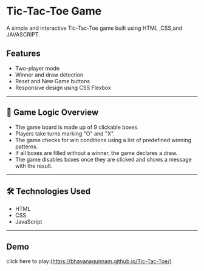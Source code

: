 # Tic-Tac-Toe  Game
A simple and interactive Tic-Tac-Toe game built using HTML ,CSS,and JAVASCRIPT.

## Features

- Two-player mode  
- Winner and draw detection  
- Reset and New Game buttons  
- Responsive design using CSS Flexbox  

---

## 🧠 Game Logic Overview

- The game board is made up of 9 clickable boxes.  
- Players take turns marking "O" and "X".  
- The game checks for win conditions using a list of predefined winning patterns.  
- If all boxes are filled without a winner, the game declares a draw.  
- The game disables boxes once they are clicked and shows a message with the result.  

---

## 🛠 Technologies Used

- HTML  
- CSS  
- JavaScript 

---
## Demo
click here to play:(https://bhavanagunnam.github.io/Tic-Tac-Toe/).
